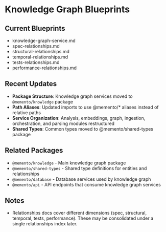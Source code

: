 # Knowledge Graph Blueprints

## Current Blueprints
- knowledge-graph-service.md
- spec-relationships.md
- structural-relationships.md
- temporal-relationships.md
- tests-relationships.md
- performance-relationships.md

## Recent Updates
- **Package Structure**: Knowledge graph services moved to `@memento/knowledge` package
- **Path Aliases**: Updated imports to use @memento/* aliases instead of relative paths
- **Service Organization**: Analysis, embeddings, graph, ingestion, orchestration, and parsing modules restructured
- **Shared Types**: Common types moved to @memento/shared-types package

## Related Packages
- `@memento/knowledge` - Main knowledge graph package
- `@memento/shared-types` - Shared type definitions for entities and relationships
- `@memento/database` - Database services used by knowledge graph
- `@memento/api` - API endpoints that consume knowledge graph services

## Notes
- Relationships docs cover different dimensions (spec, structural, temporal, tests, performance). These may be consolidated under a single relationships index later.

